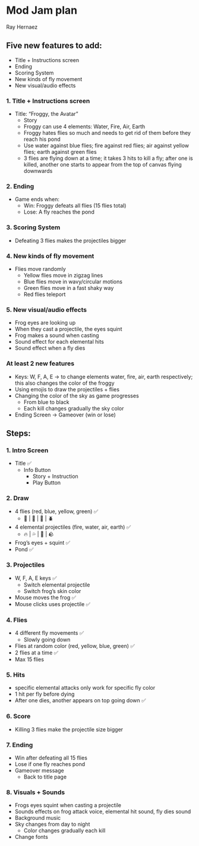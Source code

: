 # Mod Jam plan

Ray Hernaez

## Five new features to add:

- Title + Instructions screen
- Ending
- Scoring System
- New kinds of fly movement
- New visual/audio effects

### 1. Title + Instructions screen

- Title: “Froggy, the Avatar”
    - Story
    - Froggy can use 4 elements: Water, Fire, Air, Earth
    - Froggy hates flies so much and needs to get rid of them before they reach his pond
    - Use water against blue flies; fire against red flies; air against yellow flies; earth against green flies
    - 3 flies are flying down at a time; it takes 3 hits to kill a fly; after one is killed, another one starts to appear from the top of canvas flying downwards

### 2. Ending

- Game ends when:
    - Win: Froggy defeats all flies (15 flies total)
    - Lose: A fly reaches the pond

### 3. Scoring System

- Defeating 3 flies makes the projectiles bigger

### 4. New kinds of fly movement

- Flies move randomly
    - Yellow flies move in zigzag lines
    - Blue flies move in wavy/circular motions
    - Green flies move in a fast shaky way
    - Red flies teleport

### 5. New visual/audio effects

- Frog eyes are looking up
- When they cast a projectile, the eyes squint
- Frog makes a sound when casting
- Sound effect for each elemental hits
- Sound effect when a fly dies

### At least 2 new features

- Keys: W, F, A, E -> to change elements water, fire, air, earth respectively; this also changes the color of the froggy
- Using emojis to draw the projectiles + flies
- Changing the color of the sky as game progresses
    - From blue to black
    - Each kill changes gradually the sky color
- Ending Screen -> Gameover (win or lose)

## Steps:

### 1. Intro Screen

- Title ✅
    - Info Button
        - Story + Instruction
        - Play Button

### 2. Draw

- 4 flies (red, blue, yellow, green) ✅
    - 🐞 | 🦋 | 🐝 | 🪲
- 4 elemental projectiles (fire, water, air, earth) ✅
    - 🔥 | 💦 | 💨 | 🪨
- Frog’s eyes + squint ✅
- Pond ✅

### 3. Projectiles

- W, F, A, E keys ✅
    - Switch elemental projectile
    - Switch frog’s skin color
- Mouse moves the frog ✅
- Mouse clicks uses projectile ✅

### 4. Flies

- 4 different fly movements ✅
    - Slowly going down
- Flies at random color (red, yellow, blue, green) ✅
- 2 flies at a time ✅
- Max 15 flies

### 5. Hits

- specific elemental attacks only work for specific fly color
- 1 hit per fly before dying
- After one dies, another appears on top going down ✅

### 6. Score

- Killing 3 flies make the projectile size bigger

### 7. Ending

- Win after defeating all 15 flies
- Lose if one fly reaches pond
- Gameover message
    - Back to title page 

### 8. Visuals + Sounds

- Frogs eyes squint when casting a projectile
- Sounds effects on frog attack voice, elemental hit sound, fly dies sound
- Background music
- Sky changes from day to night
    - Color changes gradually each kill
- Change fonts